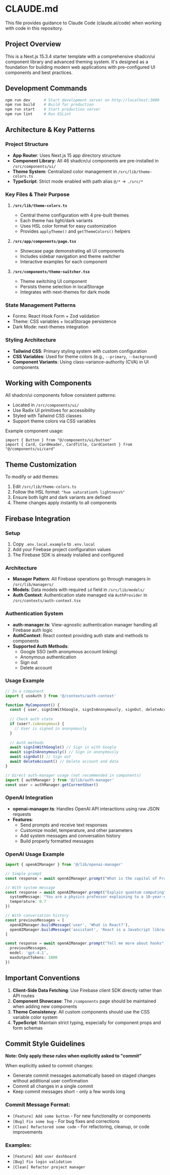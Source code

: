 # CLAUDE.md

This file provides guidance to Claude Code (claude.ai/code) when working with code in this repository.

## Project Overview

This is a Next.js 15.3.4 starter template with a comprehensive shadcn/ui component library and advanced theming system. It's designed as a foundation for building modern web applications with pre-configured UI components and best practices.

## Development Commands

```bash
npm run dev      # Start development server on http://localhost:3000
npm run build    # Build for production
npm run start    # Start production server
npm run lint     # Run ESLint
```

## Architecture & Key Patterns

### Project Structure
- **App Router**: Uses Next.js 15 app directory structure
- **Component Library**: All 46 shadcn/ui components are pre-installed in `/src/components/ui/`
- **Theme System**: Centralized color management in `/src/lib/theme-colors.ts`
- **TypeScript**: Strict mode enabled with path alias `@/*` → `./src/*`

### Key Files & Their Purpose

1. **`/src/lib/theme-colors.ts`**
   - Central theme configuration with 4 pre-built themes
   - Each theme has light/dark variants
   - Uses HSL color format for easy customization
   - Provides `applyTheme()` and `getThemeColors()` helpers

2. **`/src/app/components/page.tsx`**
   - Showcase page demonstrating all UI components
   - Includes sidebar navigation and theme switcher
   - Interactive examples for each component

3. **`/src/components/theme-switcher.tsx`**
   - Theme switching UI component
   - Persists theme selection in localStorage
   - Integrates with next-themes for dark mode

### State Management Patterns
- Forms: React Hook Form + Zod validation
- Theme: CSS variables + localStorage persistence
- Dark Mode: next-themes integration

### Styling Architecture
- **Tailwind CSS**: Primary styling system with custom configuration
- **CSS Variables**: Used for theme colors (e.g., `--primary`, `--background`)
- **Component Variants**: Using class-variance-authority (CVA) in UI components

## Working with Components

All shadcn/ui components follow consistent patterns:
- Located in `/src/components/ui/`
- Use Radix UI primitives for accessibility
- Styled with Tailwind CSS classes
- Support theme colors via CSS variables

Example component usage:
```tsx
import { Button } from "@/components/ui/button"
import { Card, CardHeader, CardTitle, CardContent } from "@/components/ui/card"
```

## Theme Customization

To modify or add themes:
1. Edit `/src/lib/theme-colors.ts`
2. Follow the HSL format: `"hue saturation% lightness%"`
3. Ensure both light and dark variants are defined
4. Theme changes apply instantly to all components

## Firebase Integration

### Setup
1. Copy `.env.local.example` to `.env.local`
2. Add your Firebase project configuration values
3. The Firebase SDK is already installed and configured

### Architecture
- **Manager Pattern**: All Firebase operations go through managers in `/src/lib/managers/`
- **Models**: Data models with required `id` field in `/src/lib/models/`
- **Auth Context**: Authentication state managed via `AuthProvider` in `/src/contexts/auth-context.tsx`

### Authentication System
- **auth-manager.ts**: View-agnostic authentication manager handling all Firebase auth logic
- **AuthContext**: React context providing auth state and methods to components
- **Supported Auth Methods**:
  - Google SSO (with anonymous account linking)
  - Anonymous authentication
  - Sign out
  - Delete account

### Usage Example
```typescript
// In a component
import { useAuth } from '@/contexts/auth-context'

function MyComponent() {
  const { user, signInWithGoogle, signInAnonymously, signOut, deleteAccount } = useAuth()
  
  // Check auth state
  if (user?.isAnonymous) {
    // User is signed in anonymously
  }
  
  // Auth methods
  await signInWithGoogle() // Sign in with Google
  await signInAnonymously() // Sign in anonymously
  await signOut() // Sign out
  await deleteAccount() // Delete account and data
}

// Direct auth-manager usage (not recommended in components)
import { authManager } from '@/lib/auth-manager'
const user = authManager.getCurrentUser()
```

### OpenAI Integration
- **openai-manager.ts**: Handles OpenAI API interactions using raw JSON requests
- **Features**:
  - Send prompts and receive text responses
  - Customize model, temperature, and other parameters
  - Add system messages and conversation history
  - Build properly formatted messages

### OpenAI Usage Example
```typescript
import { openAIManager } from '@/lib/openai-manager'

// Simple prompt
const response = await openAIManager.prompt("What is the capital of France?")

// With system message
const response = await openAIManager.prompt("Explain quantum computing", {
  systemMessage: "You are a physics professor explaining to a 10-year-old",
  temperature: 0.7
})

// With conversation history
const previousMessages = [
  openAIManager.buildMessage('user', 'What is React?'),
  openAIManager.buildMessage('assistant', 'React is a JavaScript library for building user interfaces.'),
]

const response = await openAIManager.prompt("Tell me more about hooks", {
  previousMessages,
  model: 'gpt-4.1',
  maxOutputTokens: 1000
})
```

## Important Conventions

1. **Client-Side Data Fetching**: Use Firebase client SDK directly rather than API routes
2. **Component Showcase**: The `/components` page should be maintained when adding new components
3. **Theme Consistency**: All custom components should use the CSS variable color system
4. **TypeScript**: Maintain strict typing, especially for component props and form schemas

## Commit Style Guidelines

**Note: Only apply these rules when explicitly asked to "commit"**

When explicitly asked to commit changes:
- Generate commit messages automatically based on staged changes without additional user confirmation
- Commit all changes in a single commit
- Keep commit messages short - only a few words long

### Commit Message Format:
- `[Feature] Add some button` - For new functionality or components
- `[Bug] Fix some bug` - For bug fixes and corrections  
- `[Clean] Refactored some code` - For refactoring, cleanup, or code improvements

### Examples:
- `[Feature] Add user dashboard`
- `[Bug] Fix login validation`
- `[Clean] Refactor project manager`